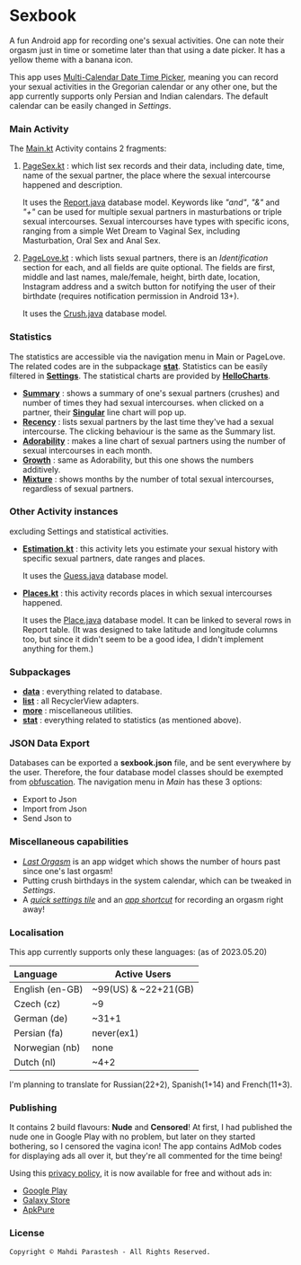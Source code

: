 # Sexbook

A fun Android app for recording one's sexual activities. One can note their orgasm just in time or sometime later than
that using a date picker. It has a yellow theme with a banana icon.

This app uses [Multi-Calendar Date Time Picker](https://github.com/fulcrum6378/mcdtp), meaning you can record your
sexual activities in the Gregorian calendar or any other one, but the app currently supports only Persian and Indian
calendars. The default calendar can be easily changed in *Settings*.

### Main Activity

The [Main.kt](app/src/main/java/ir/mahdiparastesh/sexbook/Main.kt) Activity contains 2 fragments:

1. [PageSex.kt](app/src/main/java/ir/mahdiparastesh/sexbook/PageSex.kt) :
   which list sex records and their data, including date, time, name of the sexual partner, the place where the sexual
   intercourse happened and description.

   It uses the [Report.java](app/src/main/java/ir/mahdiparastesh/sexbook/data/Report.java) database model.
   Keywords like *"and"*, *"&"* and *"+"* can be used for multiple sexual partners in masturbations or triple sexual
   intercourses.
   Sexual intercourses have types with specific icons, ranging from a simple Wet Dream to Vaginal Sex,
   including Masturbation, Oral Sex and Anal Sex.
2. [PageLove.kt](app/src/main/java/ir/mahdiparastesh/sexbook/PageLove.kt) :
   which lists sexual partners, there is an *Identification* section for each, and all fields are quite optional.
   The fields are first, middle and last names, male/female, height, birth date, location, Instagram address and a
   switch button for notifying the user of their birthdate (requires notification permission in Android 13+).

   It uses the [Crush.java](app/src/main/java/ir/mahdiparastesh/sexbook/data/Crush.java) database model.

### Statistics

The statistics are accessible via the navigation menu in Main or PageLove.
The related codes are in the subpackage [**stat**](app/src/main/java/ir/mahdiparastesh/sexbook/stat).
Statistics can be easily filtered in [**Settings**](app/src/main/java/ir/mahdiparastesh/sexbook/Settings.kt).
The statistical charts are provided by [**HelloCharts**](https://github.com/fulcrum6378/HelloCharts).

- [**Summary**](app/src/main/java/ir/mahdiparastesh/sexbook/stat/Summary.kt) :
  shows a summary of one's sexual partners (crushes) and number of times they had sexual intercourses.
  when clicked on a partner, their [**Singular**](app/src/main/java/ir/mahdiparastesh/sexbook/stat/Singular.kt)
  line chart will pop up.
- [**Recency**](app/src/main/java/ir/mahdiparastesh/sexbook/stat/Recency.kt) :
  lists sexual partners by the last time they've had a sexual intercourse.
  The clicking behaviour is the same as the Summary list.
- [**Adorability**](app/src/main/java/ir/mahdiparastesh/sexbook/stat/Adorability.kt) :
  makes a line chart of sexual partners using the number of sexual intercourses in each month.
- [**Growth**](app/src/main/java/ir/mahdiparastesh/sexbook/stat/Growth.kt) :
  same as Adorability, but this one shows the numbers additively.
- [**Mixture**](app/src/main/java/ir/mahdiparastesh/sexbook/stat/Mixture.kt) :
  shows months by the number of total sexual intercourses, regardless of sexual partners.

### Other Activity instances

excluding Settings and statistical activities.

- [**Estimation.kt**](app/src/main/java/ir/mahdiparastesh/sexbook/Estimation.kt) :
  this activity lets you estimate your sexual history with specific sexual partners, date ranges and places.

  It uses the [Guess.java](app/src/main/java/ir/mahdiparastesh/sexbook/data/Guess.java) database model.
- [**Places.kt**](app/src/main/java/ir/mahdiparastesh/sexbook/Places.kt) :
  this activity records places in which sexual intercourses happened.

  It uses the [Place.java](app/src/main/java/ir/mahdiparastesh/sexbook/data/Place.java) database model.
  It can be linked to several rows in Report table. (It was designed to take latitude and longitude columns too,
  but since it didn't seem to be a good idea, I didn't implement anything for them.)

### Subpackages

- [**data**](app/src/main/java/ir/mahdiparastesh/sexbook/data) : everything related to database.
- [**list**](app/src/main/java/ir/mahdiparastesh/sexbook/list) : all RecyclerView adapters.
- [**more**](app/src/main/java/ir/mahdiparastesh/sexbook/more) : miscellaneous utilities.
- [**stat**](app/src/main/java/ir/mahdiparastesh/sexbook/stat) : everything related to statistics (as mentioned above).

### JSON Data Export

Databases can be exported a **sexbook.json** file, and be sent everywhere by the user.
Therefore, the four database model classes should be exempted from [obfuscation](app/proguard-rules.pro).
The navigation menu in *Main* has these 3 options:

- Export to Json
- Import from Json
- Send Json to

### Miscellaneous capabilities

- [*Last Orgasm*](app/src/main/java/ir/mahdiparastesh/sexbook/more/LastOrgasm.kt) is an app widget which shows
  the number of hours past since one's last orgasm!
- Putting crush birthdays in the system calendar, which can be tweaked in *Settings*.
- A [*quick settings tile*](app/src/main/java/ir/mahdiparastesh/sexbook/more/SexTileService.kt) and an
  [*app shortcut*](app/src/main/res/xml/shortcuts.xml) for recording an orgasm right away!

### Localisation

This app currently supports only these languages: (as of 2023.05.20)

| Language        | Active Users         |
|:----------------|----------------------|
| English (en-GB) | ~99(US) & ~22+21(GB) |
| Czech (cz)      | ~9                   |
| German (de)     | ~31+1                |
| Persian (fa)    | never(ex1)           |
| Norwegian (nb)  | none                 |
| Dutch (nl)      | ~4+2                 |

I'm planning to translate for Russian(22+2), Spanish(1+14) and French(11+3).

### Publishing

It contains 2 build flavours: **Nude** and **Censored**!
At first, I had published the nude one in Google Play with no problem, but later on they started bothering, so I
censored the vagina icon!
The app contains AdMob codes for displaying ads all over it, but they're all commented for the time being!

Using this [privacy policy](https://mahdiparastesh.ir/welcome/privacy/sexbook.html),
it is now available for free and without ads in:

- [Google Play](https://play.google.com/store/apps/details?id=ir.mahdiparastesh.sexbook)
- [Galaxy Store](https://galaxystore.samsung.com/detail/ir.mahdiparastesh.sexbook)
- [ApkPure](https://apkpure.com/p/ir.mahdiparastesh.sexbook)

### License

```
Copyright © Mahdi Parastesh - All Rights Reserved.
```
